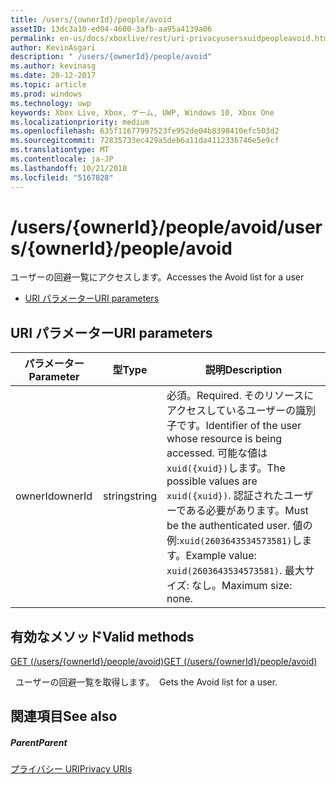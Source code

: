 ```yaml
---
title: /users/{ownerId}/people/avoid
assetID: 13dc3a10-ed04-4600-3afb-aa95a4139a06
permalink: en-us/docs/xboxlive/rest/uri-privacyusersxuidpeopleavoid.html
author: KevinAsgari
description: " /users/{ownerId}/people/avoid"
ms.author: kevinasg
ms.date: 20-12-2017
ms.topic: article
ms.prod: windows
ms.technology: uwp
keywords: Xbox Live, Xbox, ゲーム, UWP, Windows 10, Xbox One
ms.localizationpriority: medium
ms.openlocfilehash: 635f11677997523fe952de04b8398410efc503d2
ms.sourcegitcommit: 72835733ec429a5deb6a11da4112336746e5e9cf
ms.translationtype: MT
ms.contentlocale: ja-JP
ms.lasthandoff: 10/21/2018
ms.locfileid: "5167828"
---
```

# <a name="usersowneridpeopleavoid"></a><span data-ttu-id="4b69f-104">/users/{ownerId}/people/avoid</span><span class="sxs-lookup"><span data-stu-id="4b69f-104">/users/{ownerId}/people/avoid</span></span>
<span data-ttu-id="4b69f-105">ユーザーの回避一覧にアクセスします。</span><span class="sxs-lookup"><span data-stu-id="4b69f-105">Accesses the Avoid list for a user</span></span>

  * [<span data-ttu-id="4b69f-106">URI パラメーター</span><span class="sxs-lookup"><span data-stu-id="4b69f-106">URI parameters</span></span>](#ID4EQ)

<a id="ID4EQ"></a>


## <a name="uri-parameters"></a><span data-ttu-id="4b69f-107">URI パラメーター</span><span class="sxs-lookup"><span data-stu-id="4b69f-107">URI parameters</span></span>

| <span data-ttu-id="4b69f-108">パラメーター</span><span class="sxs-lookup"><span data-stu-id="4b69f-108">Parameter</span></span>| <span data-ttu-id="4b69f-109">型</span><span class="sxs-lookup"><span data-stu-id="4b69f-109">Type</span></span>| <span data-ttu-id="4b69f-110">説明</span><span class="sxs-lookup"><span data-stu-id="4b69f-110">Description</span></span>|
| --- | --- | --- |
| <span data-ttu-id="4b69f-111">ownerId</span><span class="sxs-lookup"><span data-stu-id="4b69f-111">ownerId</span></span>| <span data-ttu-id="4b69f-112">string</span><span class="sxs-lookup"><span data-stu-id="4b69f-112">string</span></span>| <span data-ttu-id="4b69f-113">必須。</span><span class="sxs-lookup"><span data-stu-id="4b69f-113">Required.</span></span> <span data-ttu-id="4b69f-114">そのリソースにアクセスしているユーザーの識別子です。</span><span class="sxs-lookup"><span data-stu-id="4b69f-114">Identifier of the user whose resource is being accessed.</span></span> <span data-ttu-id="4b69f-115">可能な値は<code>xuid({xuid})</code>します。</span><span class="sxs-lookup"><span data-stu-id="4b69f-115">The possible values are <code>xuid({xuid})</code>.</span></span> <span data-ttu-id="4b69f-116">認証されたユーザーである必要があります。</span><span class="sxs-lookup"><span data-stu-id="4b69f-116">Must be the authenticated user.</span></span> <span data-ttu-id="4b69f-117">値の例:<code>xuid(2603643534573581)</code>します。</span><span class="sxs-lookup"><span data-stu-id="4b69f-117">Example value: <code>xuid(2603643534573581)</code>.</span></span> <span data-ttu-id="4b69f-118">最大サイズ: なし。</span><span class="sxs-lookup"><span data-stu-id="4b69f-118">Maximum size: none.</span></span> |

<a id="ID4ERB"></a>


## <a name="valid-methods"></a><span data-ttu-id="4b69f-119">有効なメソッド</span><span class="sxs-lookup"><span data-stu-id="4b69f-119">Valid methods</span></span>

[<span data-ttu-id="4b69f-120">GET (/users/{ownerId}/people/avoid)</span><span class="sxs-lookup"><span data-stu-id="4b69f-120">GET (/users/{ownerId}/people/avoid)</span></span>](uri-privacyusersxuidpeopleavoidget.md)

<span data-ttu-id="4b69f-121">&nbsp;&nbsp;ユーザーの回避一覧を取得します。</span><span class="sxs-lookup"><span data-stu-id="4b69f-121">&nbsp;&nbsp;Gets the Avoid list for a user.</span></span>

<a id="ID4E2B"></a>


## <a name="see-also"></a><span data-ttu-id="4b69f-122">関連項目</span><span class="sxs-lookup"><span data-stu-id="4b69f-122">See also</span></span>

<a id="ID4E4B"></a>


##### <a name="parent"></a><span data-ttu-id="4b69f-123">Parent</span><span class="sxs-lookup"><span data-stu-id="4b69f-123">Parent</span></span>

[<span data-ttu-id="4b69f-124">プライバシー URI</span><span class="sxs-lookup"><span data-stu-id="4b69f-124">Privacy URIs</span></span>](atoc-reference-privacyv2.md)
